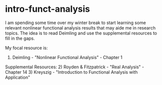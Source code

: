 # intro-funct-analysis
I am spending some time over my winter break to start learning some relevant nonlinear functional analysis results that may aide me in research topics. 
The idea is to read Deimling and use the supplemental resources to fill in the gaps.

My focal resource is:
1)  Deimling - "Nonlinear Functional Analysis" - Chapter 1

Supplemental Resources:
2)  Royden & Fitzpatrick - "Real Analysis" - Chapter 14
3)  Kreyszig - "Introduction to Functional Analysis with Application" 
